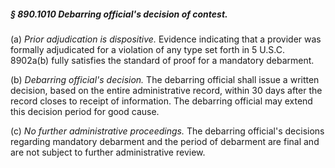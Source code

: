 ##### § 890.1010 Debarring official's decision of contest. #####

(a) *Prior adjudication is dispositive.* Evidence indicating that a provider was formally adjudicated for a violation of any type set forth in 5 U.S.C. 8902a(b) fully satisfies the standard of proof for a mandatory debarment.

(b) *Debarring official's decision.* The debarring official shall issue a written decision, based on the entire administrative record, within 30 days after the record closes to receipt of information. The debarring official may extend this decision period for good cause.

(c) *No further administrative proceedings.* The debarring official's decisions regarding mandatory debarment and the period of debarment are final and are not subject to further administrative review.